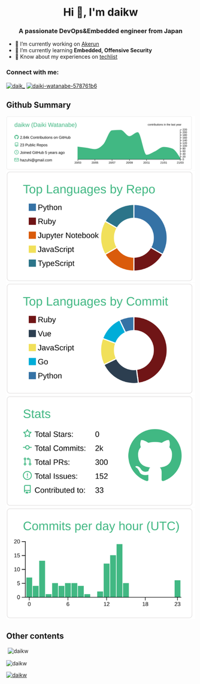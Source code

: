 <h1 align="center">Hi 👋, I'm daikw</h1>
<h3 align="center">A passionate DevOps&Embedded engineer from Japan</h3>

- 🔭 I’m currently working on [Akerun](https://connect.akerun.com)
- 🌱 I’m currently learning **Embedded, Offensive Security**
- 📄 Know about my experiences on [techlist](https://www.notion.so/e4d9aec07fa946a78dc915ea9a1a3f00?v=79b61bdd78684b2a8aee78ebcaf0d4e0)

<h3 align="left">Connect with me:</h3>
<p align="left">
<a href="https://twitter.com/daik_" target="blank"><img align="center" src="https://cdn.jsdelivr.net/npm/simple-icons@3.0.1/icons/twitter.svg" alt="daik_" height="30" width="40" /></a>
<a href="https://linkedin.com/in/daiki-watanabe-578761b6" target="blank"><img align="center" src="https://cdn.jsdelivr.net/npm/simple-icons@3.0.1/icons/linkedin.svg" alt="daiki-watanabe-578761b6" height="30" width="40" /></a>
</p>

## Github Summary

[![](https://raw.githubusercontent.com/daikw/daikw/master/profile-summary-card-output/vue/0-profile-details.svg)](https://github.com/daikw/github-profile-summary-cards)
[![](https://raw.githubusercontent.com/daikw/daikw/master/profile-summary-card-output/vue/1-repos-per-language.svg)](https://github.com/daikw/github-profile-summary-cards) [![](https://raw.githubusercontent.com/daikw/daikw/master/profile-summary-card-output/vue/2-most-commit-language.svg)](https://github.com/daikw/github-profile-summary-cards)
[![](https://raw.githubusercontent.com/daikw/daikw/master/profile-summary-card-output/vue/3-stats.svg)](https://github.com/daikw/github-profile-summary-cards) [![](https://raw.githubusercontent.com/daikw/daikw/master/profile-summary-card-output/vue/4-productive-time.svg)](https://github.com/daikw/github-profile-summary-cards)


## Other contents

<p>&nbsp;<img align="center" src="https://github-readme-stats.vercel.app/api?username=daikw&show_icons=true&locale=en" alt="daikw" /></p>
<p><img align="center" src="https://github-readme-streak-stats.herokuapp.com/?user=daikw&" alt="daikw" /></p>
<p align="left"> <a href="https://github.com/ryo-ma/github-profile-trophy"><img src="https://github-profile-trophy.vercel.app/?username=daikw" alt="daikw" /></a> </p>
